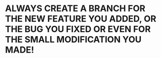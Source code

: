 # ALWAYS CREATE A BRANCH FOR THE NEW FEATURE YOU ADDED, OR THE BUG YOU FIXED OR EVEN FOR THE SMALL MODIFICATION YOU MADE!
